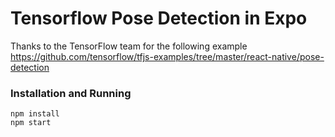 # Tensorflow Pose Detection in Expo

Thanks to the TensorFlow team for the following example
https://github.com/tensorflow/tfjs-examples/tree/master/react-native/pose-detection

### Installation and Running
```
npm install
npm start
```

